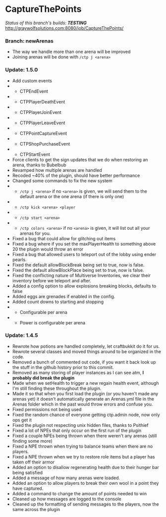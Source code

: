 CaptureThePoints
==========

_Status of this branch's builds: **TESTING**_ http://graywolfsolutions.com:8080/job/CaptureThePoints/

### Branch: newArenas ###
* The way we handle more than one arena will be improved
* Joining arenas will be done with `/ctp j <arena>`

### Update: 1.5.0 ###
* Add custom events
* - CTPEndEvent
* - CTPPlayerDeathEvent
* - CTPPlayerJoinEvent
* - CTPPlayerLeaveEvent
* - CTPPointCaptureEvent
* - CTPShopPurchaseEvent
* - CTPStartEvent
* Force clients to get the sign updates that we do when restoring an arena, thanks to Bubelbub
* Revamped how multiple arenas are handled
* Recoded ~40% of the plugin, should have better performance
* Changed some commands to fix the new system
* - `/ctp j <arena>` if no `<arena>` is given, we will send them to the default arena or the one arena (if there is only one)
* - `/ctp kick <arena> <player`
* - `/ctp start <arena>`
* - `/ctp colors <arena>` if no `<arena>` is given, it will list out all your arenas for you.
* Fixed a bug that could allow for glitching out items
* Fixed a bug where if you set the maxPlayerHealth to something above 20 the plugin would throw an error
* Fixed a bug that allowed users to teleport out of the lobby using ender pearls.
* Fixed the default allowBlockBreak being set to true, now is false.
* Fixed the default allowBlockPlace being set to true, now is false.
* Fixed the conflicting nature of Multiverse Inventories, we clear their inventory before we teleport and after.
* Added a config option to allow explosions breaking blocks, defaults to false
* Added eggs are grenades if enabled in the config.
* Added count downs to starting and stopping
* - Configurable per arena
* - Power is configurable per arena


### Update: 1.4.5 ###
* Rewrote how potions are handled completely, let craftbukkit do it for us.
* Rewrote several classes and moved things around to be organized in the code.
* Removed a bunch of commented out code, if you want it back look up the stuff in the github history prior to this commit.
* Removed as many storing of player instances as I can see atm, __I probably did break the plugin__
* Made when we setHealth to trigger a new regain health event, although I'm still finding these throughout the plugin.
* Made it so that when you first load the plugin (or you haven't made any arenas yet) it doesn't automatically generate an Arenas.yml file in the Arenas folder which in the past would throw errors and confuse you.
* Fixed permissions not being used
* Fixed the random chance of everyone getting ctp.admin node, now only ops get it
* Fixed the plugin not respecting unix hidden files, thanks to Psithief
* Fixed a lot of NPEs that only occur on the first run of the plugin
* Fixed a couple NPEs being thrown when there weren't any arenas (still finding some more)
* Fixed a NPE thrown when trying to balance teams when there are no players.
* Fixed a NPE thrown when we try to restore role items but a player has taken off their armor
* Added an option to disallow regenerating health due to their hunger bar being satisfied
* Added a message of how many arenas were loaded.
* Added an option to allow players to break their own wool in a point they have captured.
* Added a command to change the amount of points needed to win
* Cleaned up how messages are logged to the console
* Cleaned up the formatting of sending messages to the players, now the same across the plugin